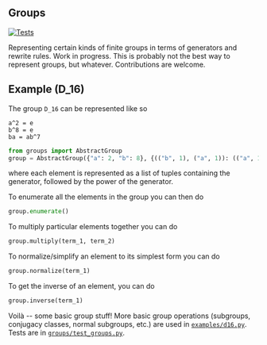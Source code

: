 ## Groups
[![Tests](https://github.com/InnovativeInventor/groups/actions/workflows/test-lint.yaml/badge.svg)](https://github.com/InnovativeInventor/groups/actions/workflows/test-lint.yaml)

Representing certain kinds of finite groups in terms of generators and rewrite rules. 
Work in progress. 
This is probably not the best way to represent groups, but whatever.
Contributions are welcome.
 
## Example (D_16)
The group `D_16` can be represented like so
```
a^2 = e
b^8 = e
ba = ab^7
```

``` python
from groups import AbstractGroup
group = AbstractGroup({"a": 2, "b": 8}, {(("b", 1), ("a", 1)): (("a", 1), ("b", 7))}) # default group
```
where each element is represented as a list of tuples containing the generator, followed by the power of the generator.

To enumerate all the elements in the group you can then do
``` python
group.enumerate()
```

To multiply particular elements together you can do
``` python
group.multiply(term_1, term_2)
```

To normalize/simplify an element to its simplest form you can do
``` python
group.normalize(term_1)
```

To get the inverse of an element, you can do
``` python
group.inverse(term_1)
```

Voilà -- some basic group stuff! 
More basic group operations (subgroups, conjugacy classes, normal subgroups, etc.) are used in [`examples/d16.py`](/examples/d16.py).
Tests are in [`groups/test_groups.py`](groups/test_groups.py).
